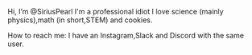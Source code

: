  Hi, I’m @SiriusPearl
 I'm a professional idiot
 I love science (mainly physics),math (in short,STEM) and cookies.

 How to reach me: I have an Instagram,Slack and Discord with the same user.

